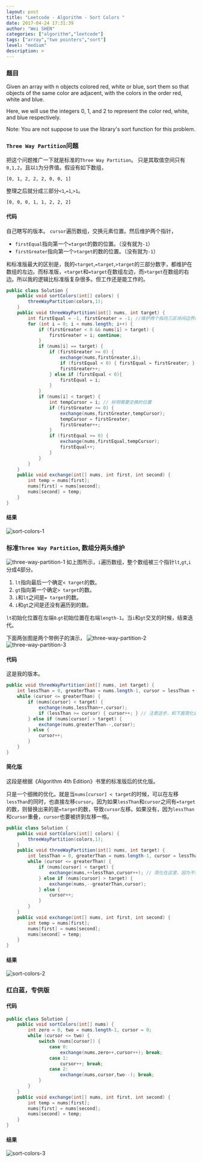 ```yaml
---
layout: post
title: "Leetcode - Algorithm - Sort Colors "
date: 2017-04-24 17:31:39
author: "Wei SHEN"
categories: ["algorithm","leetcode"]
tags: ["array","two pointers","sort"]
level: "medium"
description: >
---
```


### 题目
Given an array with n objects colored red, white or blue, sort them so that objects of the same color are adjacent, with the colors in the order red, white and blue.

Here, we will use the integers 0, 1, and 2 to represent the color red, white, and blue respectively.

Note:
You are not suppose to use the library's sort function for this problem.

### `Three Way Partition`问题
把这个问题推广一下就是标准的`Three Way Partition`。 只是其取值空间只有`0,1,2`，且以`1`为分界值。假设有如下数组，
```
[0, 1, 2, 2, 2, 0, 0, 1]
```
整理之后就分成三部分`<1`,`=1`,`>1`。
```
[0, 0, 0, 1, 1, 2, 2, 2]
```

#### 代码
自己瞎写的版本。
`cursor`遍历数组，交换元素位置。然后维护两个指针，
* `firstEqual`指向第一个`=target`的数的位置。（没有就为`-1`）
* `firstGreater`指向第一个`>target`的数的位置。（没有就为`-1`）

和标准版最大的区别是，我的`<target`,`=target`,`>target`的三部分数字，都维护在数组的左边。而标准版，`<target`和`=target`在数组左边，而`>target`在数组的右边。所以我的逻辑比标准版复杂很多。但工作还是能工作的。
```java
public class Solution {
    public void sortColors(int[] colors) {
        threeWayPartition(colors,1);
    }
    public void threeWayPartition(int[] nums, int target) {
        int firstEqual = -1, firstGreater = -1; //维护两个指向三区块间边界的指针
        for (int i = 0; i < nums.length; i++) {
            if (firstGreater < 0 && nums[i] > target) {
                firstGreater = i; continue;
            }
            if (nums[i] == target) {
                if (firstGreater >= 0) {
                    exchange(nums,firstGreater,i);
                    if (firstEqual < 0) { firstEqual = firstGreater; }
                    firstGreater++;
                } else if (firstEqual < 0){
                    firstEqual = i;
                }
            }
            if (nums[i] < target) {
                int tempCursor = i; // 标明需要交换的位置
                if (firstGreater >= 0) {
                    exchange(nums,firstGreater,tempCursor);
                    tempCursor = firstGreater;
                    firstGreater++;
                }
                if (firstEqual >= 0) {
                    exchange(nums,firstEqual,tempCursor);
                    firstEqual++;
                }
            }
        }
    }
    public void exchange(int[] nums, int first, int second) {
        int temp = nums[first];
        nums[first] = nums[second];
        nums[second] = temp;
    }
}
```

#### 结果
![sort-colors-1](/images/leetcode/sort-colors-1.png)


### 标准`Three Way Partition`, 数组分两头维护
![three-way-partition-1](/images/leetcode/three-way-partition-1.png)
如上图所示，`i`遍历数组，整个数组被三个指针`lt`,`gt`,`i`分成4部分。
1. `lt`指向最后一个确定`< target`的数。
2. `gt`指向第一个确定`> target`的数。
3. `i`和`lt`之间是`= target`的数。
4. `i`和`gt`之间是还没有遍历到的数。

`lt`初始化位置在左端`0`.`gt`初始位置在右端`length-1`。当`i`和`gt`交叉的时候，结束迭代。

下面两张图是两个带例子的演示，
![three-way-partition-2](/images/leetcode/three-way-partition-2.png)
![three-way-partition-3](/images/leetcode/three-way-partition-3.png)

#### 代码
这是我的版本。
```java
public void threeWayPartition(int[] nums, int target) {
    int lessThan = 0, greaterThan = nums.length-1, cursor = lessThan + 1;
    while (cursor <= greaterThan) {
        if (nums[cursor] < target) {
            exchange(nums,lessThan++,cursor);
            if (lessThan >= cursor) { cursor++; } // 注意这步，和下面简化版的区别
        } else if (nums[cursor] > target) {
            exchange(nums,greaterThan--,cursor);
        } else {
            cursor++;
        }
    }
}
```
#### 简化版
这段是根据《Algorithm 4th Edition》书里的标准版后的优化版。

只是一个细微的优化。就是当`nums[cursor] < target`的时候，可以在左移`lessThan`的同时，也直接左移`cursor`。因为如果`lessThan`和`cursor`之间有`=target`的数，则替换出来的是`=target`的数，导致`cursor`左移。如果没有，因为`lessThan`和`cursor`重叠，`cursor`也要被挤到左移一格。
```java
public class Solution {
    public void sortColors(int[] colors) {
        threeWayPartition(colors,1);
    }
    public void threeWayPartition(int[] nums, int target) {
        int lessThan = 0, greaterThan = nums.length-1, cursor = lessThan + 1;
        while (cursor <= greaterThan) {
            if (nums[cursor] < target) {
                exchange(nums,++lessThan,cursor++); // 简化在这里，因为不论有没有等于target的数，这里cursor都是加1的。
            } else if (nums[cursor] > target) {
                exchange(nums,--greaterThan,cursor);
            } else {
                cursor++;
            }
        }
    }
    public void exchange(int[] nums, int first, int second) {
        int temp = nums[first];
        nums[first] = nums[second];
        nums[second] = temp;
    }
}
```

#### 结果
![sort-colors-2](/images/leetcode/sort-colors-2.png)


### 红白蓝，专供版

#### 代码
```java
public class Solution {
    public void sortColors(int[] nums) {
        int zero = 0, two = nums.length-1, cursor = 0;
        while (cursor <= two) {
            switch (nums[cursor]) {
                case 0:
                    exchange(nums,zero++,cursor++); break;
                case 1:
                    cursor++; break;
                case 2:
                    exchange(nums,cursor,two--); break;
            }
        }
    }
    public void exchange(int[] nums, int first, int second) {
        int temp = nums[first];
        nums[first] = nums[second];
        nums[second] = temp;
    }
}
```

#### 结果
![sort-colors-3](/images/leetcode/sort-colors-3.png)
